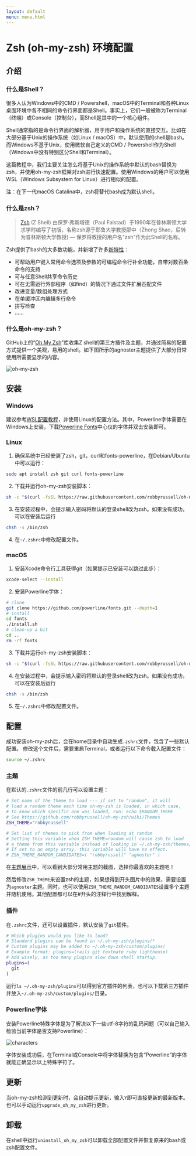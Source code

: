 ```yaml
---
layout: default
menu: menu.html
---
```


# Zsh (oh-my-zsh) 环境配置

## 介绍

### 什么是Shell？

很多人认为Windows中的CMD / Powershell，macOS中的Terminal和各种Linux桌面环境中各不相同的命令行界面都是Shell。事实上，它们一般被称为Terminal（终端）或Console（控制台），而Shell是其中的一个核心组件。

Shell通常指的是命令行界面的解析器，用于用户和操作系统的直接交互。比如在大部分基于Unix的操作系统（如Linux / macOS）中，默认使用的shell是bash。而Windows不基于Unix，使用微软自己定义的CMD / Powershell作为Shell（Windows中没有特别区分Shell和Terminal）。

这篇教程中，我们主要关注怎么将基于Unix的操作系统中默认的bash替换为zsh，并使用oh-my-zsh框架对zsh进行快速配置。使用Windows的用户可以使用WSL（Windows Subsystem for Linux）进行相似的配置。

注：在下一代macOS Catalina中，zsh将替代bash成为默认shell。

### 什么是zsh？

> [Zsh](https://www.zsh.org/) (Z Shell) 由保罗·弗斯塔德（Paul Falstad）于1990年在普林斯顿大学求学时编写了初版，名称zsh源于耶鲁大学教授邵中（Zhong Shao，后转为普林斯顿大学教授) — 保罗将教授的用户名"zsh"作为此Shell的名称。

Zsh提供了bash的大多数功能，并新增了许多[新特性](https://zh.wikipedia.org/wiki/Z_shell)：
+ 可帮助用户键入常用命令选项及参数的可编程命令行补全功能，自带对数百条命令的支持
+ 可与任意Shell共享命令历史
+ 可在无需运行外部程序（如find）的情况下通过文件扩展匹配文件
+ 改进变量/数组处理方式
+ 在单缓冲区内编辑多行命令
+ 拼写检查
+ ……

### 什么是oh-my-zsh？

GitHub上的“[Oh My Zsh](https://github.com/robbyrussell/oh-my-zsh)”库收集Z shell的第三方插件及主题，并通过简易的配置方式提供一个美观，易用的shell。如下图所示的agnoster主题提供了大部分日常使用所需要显示的内容。

![oh-my-zsh](https://raw.githubusercontent.com/agnoster/agnoster-zsh-theme/master/screenshot.png)

## 安装

### Windows

建议参考[WSL配置教程]()，并使用Linux的配置方法。其中，Powerline字体需要在Windows上安装，下载[Powerline Fonts](https://github.com/powerline/fonts)中心仪的字体并双击安装即可。

### Linux

1. 确保系统中已经安装了zsh，git，curl和fonts-powerline，在Debian/Ubuntu中可以运行：
```bash
sudo apt install zsh git curl fonts-powerline
```


2. 下载并运行oh-my-zsh安装脚本：
```bash
sh -c "$(curl -fsSL https://raw.githubusercontent.com/robbyrussell/oh-my-zsh/master/tools/install.sh)"
```


3. 在安装过程中，会提示输入密码将默认的登录shell改为zsh。如果没有成功，可以在安装后运行
```bash
chsh -s /bin/zsh
```


4. 在`~/.zshrc`中修改配置文件。


### macOS

1. 安装Xcode命令行工具获得git（如果提示已安装可以跳过此步）：
```bash
xcode-select --install
```


2. 安装Powerline字体：
```bash
# clone
git clone https://github.com/powerline/fonts.git --depth=1
# install
cd fonts
./install.sh
# clean-up a bit
cd ..
rm -rf fonts
```


3. 下载并运行oh-my-zsh安装脚本：
```bash
sh -c "$(curl -fsSL https://raw.githubusercontent.com/robbyrussell/oh-my-zsh/master/tools/install.sh)"
```


4. 在安装过程中，会提示输入密码将默认的登录shell改为zsh。如果没有成功，可以在安装后运行
```bash
chsh -s /bin/zsh
```


5. 在`~/.zshrc`中修改配置文件。

## 配置

成功安装oh-my-zsh后，会在home目录中自动生成`.zshrc`文件，包含了一些默认配置。
修改这个文件后，需要重启Terminal，或者运行以下命令载入配置文件：
```bash
source ~/.zshrc
```

### 主题

在默认的`.zshrc`文件的前几行可以设置主题：

```bash
# Set name of the theme to load --- if set to "random", it will
# load a random theme each time oh-my-zsh is loaded, in which case,
# to know which specific one was loaded, run: echo $RANDOM_THEME
# See https://github.com/robbyrussell/oh-my-zsh/wiki/Themes
ZSH_THEME="robbyrussell"

# Set list of themes to pick from when loading at random
# Setting this variable when ZSH_THEME=random will cause zsh to load
# a theme from this variable instead of looking in ~/.oh-my-zsh/themes/
# If set to an empty array, this variable will have no effect.
# ZSH_THEME_RANDOM_CANDIDATES=( "robbyrussell" "agnoster" )
```

在[主题展示](https://github.com/robbyrussell/oh-my-zsh/wiki/Themes)中，可以看到大部分常用主题的截图，选择你最喜欢的主题吧！

然后修改`ZSH_THEME`来设置zsh的主题，如果想得到开头图片中的效果，需要设置为`agnoster`主题。同时，也可以使用`ZSH_THEME_RANDOM_CANDIDATES`设置多个主题并随机使用。其他配置都可以在#开头的注释行中找到解释。

### 插件

在`.zshrc`文件，还可以设置插件，默认安装了`git`插件。

```bash
# Which plugins would you like to load?
# Standard plugins can be found in ~/.oh-my-zsh/plugins/*
# Custom plugins may be added to ~/.oh-my-zsh/custom/plugins/
# Example format: plugins=(rails git textmate ruby lighthouse)
# Add wisely, as too many plugins slow down shell startup.
plugins=(
  git
)
```

运行`ls ~/.oh-my-zsh/plugins`可以得到官方插件的列表，也可以下载第三方插件并放入`~/.oh-my-zsh/custom/plugins/`目录。


### Powerline字体

安装Powerline特殊字体是为了解决以下一些utf-8字符的乱码问题（可以自己输入检验当前字体是否支持Powerline）：

![characters](https://raw.githubusercontent.com/agnoster/agnoster-zsh-theme/master/characters.png)

字体安装成功后，在Terminal或Console中将字体替换为包含“Powerline”的字体就能正确显示以上特殊字符了。

## 更新

当oh-my-zsh检测到更新时，会自动提示更新，输入`Y`即可直接更新的最新版本。也可以手动运行`upgrade_oh_my_zsh`进行更新。

## 卸载

在shell中运行`uninstall_oh_my_zsh`可以卸载全部配置文件并恢复原来的bash或zsh配置文件。

